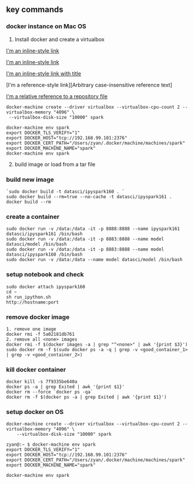 ## key commands





### docker instance on Mac OS


1. Install docker and create a virtualbox

[I'm an inline-style link](https://docs.docker.com/mac/step_one/)

[I'm an inline-style link](https://www.google.com)

[I'm an inline-style link with title](https://www.google.com "Google's Homepage")

[I'm a reference-style link][Arbitrary case-insensitive reference text]

[I'm a relative reference to a repository file](../blob/master/LICENSE)

```
docker-machine create --driver virtualbox --virtualbox-cpu-count 2 --virtualbox-memory "4096" \
 --virtualbox-disk-size "10000" spark
```

```
docker-machine env spark
export DOCKER_TLS_VERIFY="1"
export DOCKER_HOST="tcp://192.168.99.101:2376"
export DOCKER_CERT_PATH="/Users/zyan/.docker/machine/machines/spark"
export DOCKER_MACHINE_NAME="spark"
docker-machine env spark
```



  2. build image or load from a tar file







### build new image
    `sudo docker build -t datasci/ipyspark160 . `
    sudo docker build --rm=true --no-cache -t datasci/ipyspark161 .
    docker build --rm 

### create a container
    sudo docker run -v /data:/data -it -p 8888:8888 --name ipyspark161 datasci/ipyspark161 /bin/bash
    sudo docker run -v /data:/data -it -p 8883:8888 --name model datasci/model /bin/bash
    sudo docker run -v /data:/data -it -p 8883:8888 --name model datasci/ipyspark160 /bin/bash
    sudo docker run -v /data:/data --name model datasci/model /bin/bash

### setup notebook and check
    sudo docker attach ipyspark160
    cd ~
    sh run_ipython.sh
    http://hostname:port

### remove docker image
    1. remove one image
    docker rmi -f 5a02181db761
    2. remove all <none> images
    docker rmi -f $(docker images -a | grep "^<none>" | awk '{print $3}')
    sudo docker rm -f $(sudo docker ps -a -q | grep -v <good_container_1> | grep -v <good_container_2>)


### kill docker container
    docker kill -s 7f9335be640a
    docker ps -a | grep Exited | awk '{print $1}'
    docker rm --force `docker ps -qa`
    docker rm -f $(docker ps -a | grep Exited | awk '{print $1}')
    
    
### setup docker on OS
    docker-machine create --driver virtualbox --virtualbox-cpu-count 2 --virtualbox-memory "4096" \
        --virtualbox-disk-size "10000" spark

    zyan@:~ $ docker-machine env spark
    export DOCKER_TLS_VERIFY="1"
    export DOCKER_HOST="tcp://192.168.99.101:2376"
    export DOCKER_CERT_PATH="/Users/zyan/.docker/machine/machines/spark"
    export DOCKER_MACHINE_NAME="spark"

    docker-machine env spark
